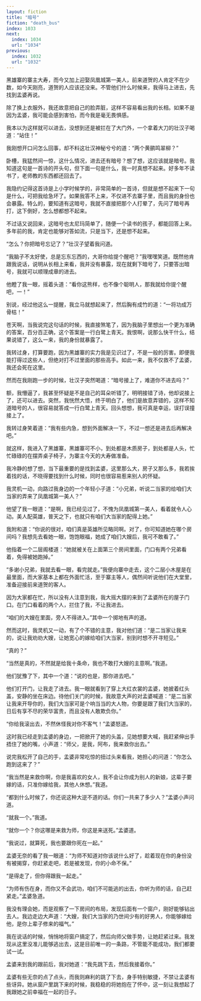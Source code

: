 ```yaml
---
layout: fiction
title: "暗号"
fiction: "death_bus"
index: 1033
next:
  index: 1034
  url: "1034"
previous:
  index: 1032
  url: "1032"
---
```

黑雄寨的寨主大寿，而今又加上迎娶凤凰城第一美人，前来道贺的人肯定不在少数，如今天刚亮，道贺的人应该还没来。不管他们什么时候来，我得马上进去，先找到孟婆再说。

除了换上衣服外，我还故意把自己的脸弄脏，这样不容易看出我的长相。如果不是因为孟婆，我可能会感到害怕，而今我是毫无畏惧感。

我本以为这样就可以进去，没想到还是被拦在了大门外，一个拿着大刀的壮汉子喝道：“站住！”

我刚想开口问怎么回事，却不料这壮汉神秘兮兮的道：“两个黄鹂鸣翠柳？”

卧槽，我猛然间一惊，这什么情况，进去还有暗号？想了想，这应该就是暗号。我知道这句是一首诗的开头句，但下面一句是什么，我一时真想不起来。好多年不读书了，老师教的东西都还回去了。

我隐约记得这首诗是上小学时候学的，非常简单的一首诗，但就是想不起来下一句是什么，可把我给急坏了。如果我答不上来，不仅进不去寨子里，而且我的身份也会暴露。特么的，要知道有这暗号，我就不直接把那个人打晕了，先问了暗号再打，这下倒好，怎么想都想不起来。

不过话又说回来，这暗号也太尼玛简单了，随便一个读书的孩子，都能回答上来。多年前的我，肯定也能够对答如流，只是当下，还是想不起来。

“怎么？你把暗号忘记了？”壮汉子望着我问道。

“我脑子不太好使，总是忘东忘西的，大哥你给提个醒吧？”我嘿嘿笑道。既然他肯跟我说话，说明从长相上来看，我并没有暴露，现在就剩下暗号了，只要答出暗号，我就可以顺理成章的进去。

他瞪了我一眼，摇着头道：“看你这熊样，也不像个聪明人，那我就给你提个醒吧，一！”

别说，经过他这么一提醒，我立马就想起来了，然后胸有成竹的道：“一将功成万骨枯！”

苍天啊，当我说完这句话的时候，我直接煞笔了，因为我脑子里想出一个更为准确的答案，百分百正确，这个答案是一行白鹭上青天。我恨啊，说那么快干什么，结果说错了，这么一来，我的身份就暴露了。

我转过身，打算要跑，因为黑雄寨的实力我是见识过了，不是一般的厉害。即便我能打得过这些人，但绝对打不过里面的那些高手。如此一来，我不仅救不了孟婆，我还会死在这里。

然而在我刚跑一步的时候，壮汉子突然喝道：“暗号接上了，难道你不进去吗？”

额，我懵逼了，我甚至怀疑是不是自己的耳朵听错了，明明接错了诗，他却说接上了，还可以进去。突然，我恍然大悟，终于明白了，他们是故意弄错的，这样不知道暗号的人，很容易就答成一行白鹭上青天。回头想想，我可真是幸运，误打误撞接上了。

我转过身笑着道：“我有些内急，想到外面解决一下，不过一想还是进去后再解决吧。”

就这样，我进入了黑雄寨，黑雄寨可不小，到处都是木质房子，到处都是人头，忙忙碌碌的在摆弄桌子椅子，为寨主今天的大寿做准备。

我冷静的想了想，当下最重要的是找到孟婆，这里那么大，房子又那么多，我若挨着找的话，不晓得要找到什么时候，同时也很容易惹来别人的怀疑。

我灵机一动，向路过我身边的一个年轻小子道：“小兄弟，听说二当家的给咱们大当家的弄来了凤凰城第一美人？”

他望了我一眼道：“是啊，我已经见过了，不愧为凤凰城第一美人，看着就令人心动。美人配英雄，普天之下，也就只有咱们大当家的配得上她。”

我附和道：“你说的很对，咱们真是英雄所见略同啊。对了，你可知道她在哪个房间吗？我想先去看她一眼，饱饱眼福，她成了咱们大嫂后，我可不敢看了。”

他指着一个二层阁楼道：“她就被关在上面第三个房间里面，门口有两个兄弟看着，免得被她跑掉。”

“多谢小兄弟，我就去看一眼，看完就走。”我便向寨中走去，这个二层小木屋是在最里面，而大家基本上都在外面忙活，至于寨主等人，偶然间听说他们在大堂里，准备迎接前来道贺的客人。

因为大家都在忙，所以没有人注意到我，我大摇大摆的来到了孟婆所在的屋子门口。在门口看着的两个人，拦住了我，不让我进去。

“咱们的大嫂在里面，旁人不得进入。”其中一个掷地有声的道。

然而这时，我灵机又一动，有了个不错的主意，我对他们道：“是二当家让我来的，说让我劝劝大嫂，让她宽心的嫁给咱们大当家，别到时想不开寻短见。”

“真的？”

“当然是真的，不然就是给我十条命，我也不敢打大嫂的主意啊。”我道。

他们犹豫了下，其中一个道：“说的也是，那你进去吧。”

他们打开门，让我走了进去。我一眼就看到了穿上大红衣裳的孟婆，她披着红头盖，安静的坐在床边。待他们关门的时候，我故意大声的对孟婆喊道：“是二当家让我来开导你的，我们大当家可是个响当当的大人物，你要是跟了我们大当家的，日后有享不尽的荣华富贵，而且没有人敢欺负你。”

“你给我滚出去，不然休怪我对你不客气！”孟婆怒道。

这时我已经走到孟婆的身边，一把掀开了她的头盖，见她想要大喊，我赶紧伸出手捂住了她的嘴，小声道：“师父，是我，阿布，我来救你出去。”

说完我松开了自己的手，孟婆非常吃惊的扭过头来看我，她担心的问道：“你怎么跑到这来了？”

“我当然是来救你啊，你是我喜欢的女人，我不会让你成为别人的新娘，这辈子要嫁的话，只准你嫁给我，其他人休想。”我道。

“都到什么时候了，你还说这种大逆不道的话。你们一共来了多少人？”孟婆小声问道。

“就我一个。”我道。

“就你一个？你这哪是来救为师，你这是来送死。”孟婆道。

“我说过，就算死，我也要跟你死在一起。”

孟婆无奈的看了我一眼道：“为师不知道对你该说什么好了，趁着现在你的身份没有被揭穿，你赶紧走吧，若是被发现，你的小命不保。”

“是得走了，但你得跟我一起走。”

“为师有伤在身，而你又不会武功，咱们不可能逃的出去，你听为师的话，自己赶紧走。”孟婆急道。

我没有理会她，而是观察了一下房间的布局，发现后面有一个窗户，刚好能够钻出去人。我边走边大声道：“大嫂，我们大当家的乃世间少有的好男人，你能够嫁给他，是你上辈子修来的福气。”

我在说话的时候，悄悄地将窗户搞定了，然后向师父做手势，让她赶紧过来。我发现从这里没准儿能够逃出去，这是目前唯一的一条路，不管能不能成功，我们都要试一试。

孟婆来到我的跟前后，我对她道：“我先跳下去，然后我接着你。”

孟婆有些无奈的点了点头，而我则麻利的跳了下去，身手特别敏捷，不禁让孟婆有些讶异。她从窗户里跳下来的时候，我稳稳的将她抱在了怀中，这一刻让我想起了我跟她之前幸福在一起的日子。